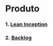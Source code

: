 # Produto

### 1. [**Lean Inception**](_docs/produto/lean_inception.md)

### 2. [**Backlog**](_docs/produto/backlog.md)
